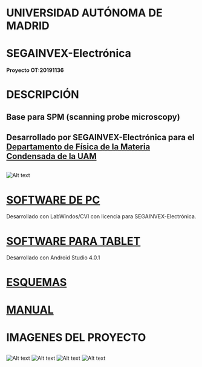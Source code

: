 # UNIVERSIDAD AUTÓNOMA DE MADRID
# SEGAINVEX-Electrónica
**Proyecto OT:20191136**
# DESCRIPCIÓN
## Base para SPM  (scanning probe microscopy) 
## Desarrollado por SEGAINVEX-Electrónica para el [Departamento de Física de la Materia Condensada de la UAM](https://www.fmc.uam.es/research/nano-spm-lab/)
##
![Alt text](https://github.com/SEGAINVEX-ELECTRONICA/Base-SPM-20191136/blob/master/Imagenes/0portada.jpg "frontal")

# [SOFTWARE DE PC](https://github.com/PatricioCoronado/Base-SPM-CVI)
Desarrollado con LabWindos/CVI con licencia para SEGAINVEX-Electrónica.

# [SOFTWARE PARA TABLET](https://github.com/PatricioCoronado/Base-SPM-tablet)
Desarrollado con Android Studio 4.0.1

# [ESQUEMAS](https://github.com/SEGAINVEX-ELECTRONICA/Base-SPM-20191136/blob/master/Esquemas)

# [MANUAL](https://github.com/SEGAINVEX-ELECTRONICA/Base-SPM-20191136/blob/master/Manual/manual_base_20191136.pdf)
## 
# IMAGENES DEL PROYECTO
##
![Alt text](https://github.com/SEGAINVEX-ELECTRONICA/Base-SPM-20191136/blob/master/Imagenes/1frontal.jpg "frontal")
![Alt text](https://github.com/SEGAINVEX-ELECTRONICA/Base-SPM-20191136/blob/master/Imagenes/2trasera.jpg "trasera")
![Alt text](https://github.com/SEGAINVEX-ELECTRONICA/Base-SPM-20191136/blob/master/Imagenes/3abierto.jpg "abierto")
![Alt text](https://github.com/SEGAINVEX-ELECTRONICA/Base-SPM-20191136/blob/master/Imagenes/4interior.jpg "interior")


